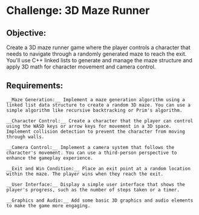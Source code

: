 # Challenge: 3D Maze Runner

## Objective: 
Create a 3D maze runner game where the player controls a character that needs to navigate through a randomly generated maze to reach the exit. You'll use C++ linked lists to generate and manage the maze structure and apply 3D math for character movement and camera control.

## Requirements:

    __Maze Generation:__ Implement a maze generation algorithm using a linked list data structure to create a random 3D maze. You can use a simple algorithm like recursive backtracking or Prim's algorithm.

    __Character Control:__ Create a character that the player can control using the WASD keys or arrow keys for movement in a 3D space. Implement collision detection to prevent the character from moving through walls.

    __Camera Control:__ Implement a camera system that follows the character's movement. You can use a third-person perspective to enhance the gameplay experience.

    __Exit and Win Condition:__ Place an exit point at a random location within the maze. The player wins when they reach the exit.

    __User Interface:__ Display a simple user interface that shows the player's progress, such as the number of steps taken or a timer.

    __Graphics and Audio:__ Add some basic 3D graphics and audio elements to make the game more engaging.